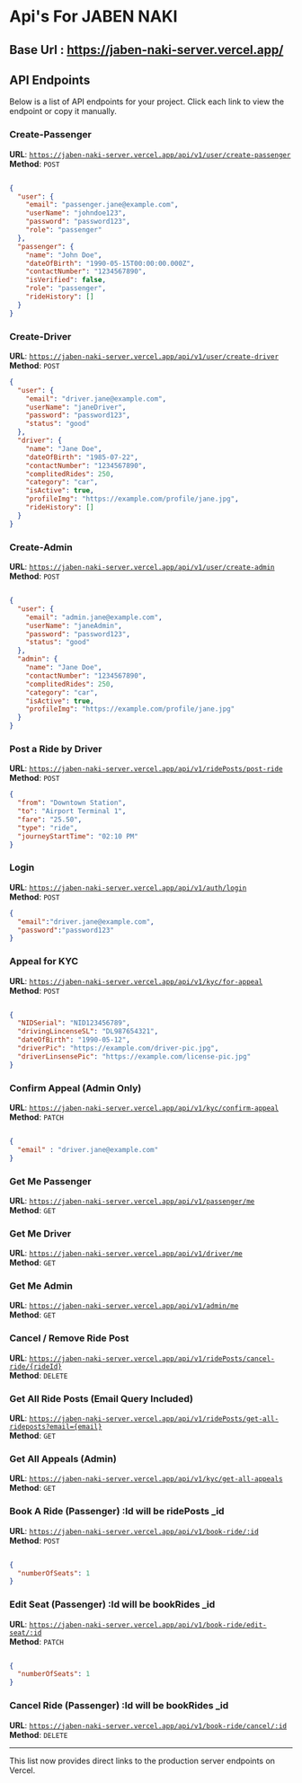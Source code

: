 

# Api's For JABEN NAKI 

## Base Url : https://jaben-naki-server.vercel.app/


## API Endpoints

Below is a list of API endpoints for your project. Click each link to view the endpoint or copy it manually.

### Create-Passenger
**URL**: [`https://jaben-naki-server.vercel.app/api/v1/user/create-passenger`](https://jaben-naki-server.vercel.app/api/v1/user/create-passenger)  
**Method**: `POST`

```json 

{
  "user": {
    "email": "passenger.jane@example.com",
    "userName": "johndoe123",
    "password": "password123",
    "role": "passenger"
  },
  "passenger": {
    "name": "John Doe",
    "dateOfBirth": "1990-05-15T00:00:00.000Z",
    "contactNumber": "1234567890",
    "isVerified": false,
    "role": "passenger",
    "rideHistory": []
  }
}

```


### Create-Driver
**URL**: [`https://jaben-naki-server.vercel.app/api/v1/user/create-driver`](https://jaben-naki-server.vercel.app/api/v1/user/create-driver)  
**Method**: `POST`

```json 
{
  "user": {
    "email": "driver.jane@example.com",
    "userName": "janeDriver",
    "password": "password123",
    "status": "good"
  },
  "driver": {
    "name": "Jane Doe",
    "dateOfBirth": "1985-07-22",
    "contactNumber": "1234567890",
    "complitedRides": 250,
    "category": "car",
    "isActive": true,
    "profileImg": "https://example.com/profile/jane.jpg",
    "rideHistory": []
  }
}

```



### Create-Admin
**URL**: [`https://jaben-naki-server.vercel.app/api/v1/user/create-admin`](https://jaben-naki-server.vercel.app/api/v1/user/create-admin)  
**Method**: `POST`

```json 

{
  "user": {
    "email": "admin.jane@example.com",
    "userName": "janeAdmin",
    "password": "password123",
    "status": "good"
  },
  "admin": {
    "name": "Jane Doe",
    "contactNumber": "1234567890",
    "complitedRides": 250,
    "category": "car",
    "isActive": true,
    "profileImg": "https://example.com/profile/jane.jpg"
  }
}

```


### Post a Ride by Driver
**URL**: [`https://jaben-naki-server.vercel.app/api/v1/ridePosts/post-ride`](https://jaben-naki-server.vercel.app/api/v1/ridePosts/post-ride)  
**Method**: `POST`


```json
{
  "from": "Downtown Station",
  "to": "Airport Terminal 1",
  "fare": "25.50",
  "type": "ride",
  "journeyStartTime": "02:10 PM"
}

```

### Login
**URL**: [`https://jaben-naki-server.vercel.app/api/v1/auth/login`](https://jaben-naki-server.vercel.app/api/v1/auth/login)  
**Method**: `POST`

```json
{
  "email":"driver.jane@example.com",
  "password":"password123"
}

```


### Appeal for KYC
**URL**: [`https://jaben-naki-server.vercel.app/api/v1/kyc/for-appeal`](https://jaben-naki-server.vercel.app/api/v1/kyc/for-appeal)  
**Method**: `POST`

```json 

{
  "NIDSerial": "NID123456789",
  "drivingLincenseSL": "DL987654321",
  "dateOfBirth": "1990-05-12",
  "driverPic": "https://example.com/driver-pic.jpg",
  "driverLinsensePic": "https://example.com/license-pic.jpg"
}

```


### Confirm Appeal (Admin Only)
**URL**: [`https://jaben-naki-server.vercel.app/api/v1/kyc/confirm-appeal`](https://jaben-naki-server.vercel.app/api/v1/kyc/confirm-appeal)  
**Method**: `PATCH`

```json 

{
  "email" : "driver.jane@example.com"
}

```

### Get Me Passenger
**URL**: [`https://jaben-naki-server.vercel.app/api/v1/passenger/me`](https://jaben-naki-server.vercel.app/api/v1/passenger/me)  
**Method**: `GET`

### Get Me Driver
**URL**: [`https://jaben-naki-server.vercel.app/api/v1/driver/me`](https://jaben-naki-server.vercel.app/api/v1/driver/me)  
**Method**: `GET`

### Get Me Admin
**URL**: [`https://jaben-naki-server.vercel.app/api/v1/admin/me`](https://jaben-naki-server.vercel.app/api/v1/admin/me)  
**Method**: `GET`

### Cancel / Remove Ride Post
**URL**: [`https://jaben-naki-server.vercel.app/api/v1/ridePosts/cancel-ride/{rideId}`](https://jaben-naki-server.vercel.app/api/v1/ridePosts/cancel-ride/671b3cbf6a71664d7498a57b)  
**Method**: `DELETE`

### Get All Ride Posts (Email Query Included)
**URL**: [`https://jaben-naki-server.vercel.app/api/v1/ridePosts/get-all-rideposts?email={email}`](https://jaben-naki-server.vercel.app/api/v1/ridePosts/get-all-rideposts?email=driver.jane@example.com)  
**Method**: `GET`

### Get All Appeals (Admin)
**URL**: [`https://jaben-naki-server.vercel.app/api/v1/kyc/get-all-appeals`](https://jaben-naki-server.vercel.app/api/v1/kyc/get-all-appeals)  
**Method**: `GET`

### Book A Ride (Passenger) :Id will be ridePosts _id
**URL**: [`https://jaben-naki-server.vercel.app/api/v1/book-ride/:id`](https://jaben-naki-server.vercel.app/api/v1/book-ride/:id)  
**Method**: `POST`

```json 

{
  "numberOfSeats": 1
}

```

### Edit Seat (Passenger) :Id will be bookRides  _id
**URL**: [`https://jaben-naki-server.vercel.app/api/v1/book-ride/edit-seat/:id`](https://jaben-naki-server.vercel.app/api/v1/book-ride/edit-seat/:id)  
**Method**: `PATCH`

```json 

{
  "numberOfSeats": 1
}

```

### Cancel Ride (Passenger) :Id will be bookRides  _id  
**URL**: [`https://jaben-naki-server.vercel.app/api/v1/book-ride/cancel/:id`](https://jaben-naki-server.vercel.app/api/v1/book-ride/cancel/:id)  
**Method**: `DELETE`

---

This list now provides direct links to the production server endpoints on Vercel.
